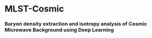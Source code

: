 # MLST-Cosmic
### Baryon density extraction and isotropy analysis of Cosmic Microwave Background using Deep Learning
